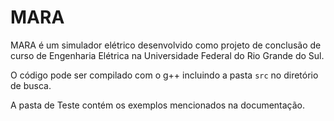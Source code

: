 # MARA
MARA é um simulador elétrico desenvolvido como projeto de conclusão de curso de Engenharia Elétrica na Universidade Federal do Rio Grande do Sul.

O código pode ser compilado com o g++ incluindo a pasta `src` no diretório de busca.

A pasta de Teste contém os exemplos mencionados na documentação.
